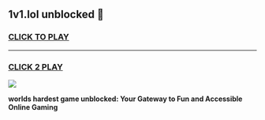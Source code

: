 
## 1v1.lol unblocked 👋
<h3>
<a href="https://premium.freeplayer.one?title=1v1.lol_unblocked&ref=13F">CLICK TO PLAY</a></h3>
<hr>

<h3>
<a href="https://premium.freeplayer.one?title=1v1.lol_unblocked&ref=13F">CLICK 2 PLAY</a>
  
</h3>

<a href="https://premium.freeplayer.one?title=1v1.lol_unblocked&ref=12F/"><img src="https://clearcache.store/games.png"></a>


**worlds hardest game unblocked: Your Gateway to Fun and Accessible Online Gaming**
